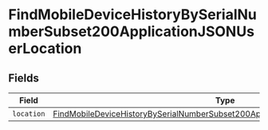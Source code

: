 # FindMobileDeviceHistoryBySerialNumberSubset200ApplicationJSONUserLocation


## Fields

| Field                                                                                                                                                                                             | Type                                                                                                                                                                                              | Required                                                                                                                                                                                          | Description                                                                                                                                                                                       |
| ------------------------------------------------------------------------------------------------------------------------------------------------------------------------------------------------- | ------------------------------------------------------------------------------------------------------------------------------------------------------------------------------------------------- | ------------------------------------------------------------------------------------------------------------------------------------------------------------------------------------------------- | ------------------------------------------------------------------------------------------------------------------------------------------------------------------------------------------------- |
| `location`                                                                                                                                                                                        | [FindMobileDeviceHistoryBySerialNumberSubset200ApplicationJSONUserLocationLocation](../../models/operations/findmobiledevicehistorybyserialnumbersubset200applicationjsonuserlocationlocation.md) | :heavy_minus_sign:                                                                                                                                                                                | N/A                                                                                                                                                                                               |